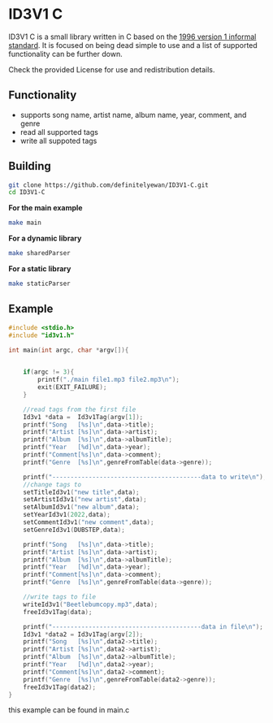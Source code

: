 # ID3V1 C
ID3V1 C is a small library written in C based on the [1996 version 1 informal standard](https://id3.org/ID3v1). It is focused on being dead simple to use and a list of supported functionality can be further down.

Check the provided License for use and redistribution details.

## Functionality
- supports song name, artist name, album name, year, comment, and genre
- read all supported tags
- write all suppoted tags

## Building 

```bash
git clone https://github.com/definitelyewan/ID3V1-C.git
cd ID3V1-C
```
**For the main example**
```bash
make main
```
**For a dynamic library**
```bash
make sharedParser
```
**For a static library**
```bash
make staticParser
```
## Example
```C
#include <stdio.h>
#include "id3v1.h"

int main(int argc, char *argv[]){
    

    if(argc != 3){
        printf("./main file1.mp3 file2.mp3\n");
        exit(EXIT_FAILURE);
    }

    //read tags from the first file
    Id3v1 *data =  Id3v1Tag(argv[1]);
    printf("Song   [%s]\n",data->title);
    printf("Artist [%s]\n",data->artist);
    printf("Album  [%s]\n",data->albumTitle);
    printf("Year   [%d]\n",data->year);
    printf("Comment[%s]\n",data->comment);
    printf("Genre  [%s]\n",genreFromTable(data->genre));

    printf("-----------------------------------------data to write\n");
    //change tags to 
    setTitleId3v1("new title",data);
    setArtistId3v1("new artist",data);
    setAlbumId3v1("new album",data);
    setYearId3v1(2022,data);
    setCommentId3v1("new comment",data);
    setGenreId3v1(DUBSTEP,data);

    printf("Song   [%s]\n",data->title);
    printf("Artist [%s]\n",data->artist);
    printf("Album  [%s]\n",data->albumTitle);
    printf("Year   [%d]\n",data->year);
    printf("Comment[%s]\n",data->comment);
    printf("Genre  [%s]\n",genreFromTable(data->genre));

    //write tags to file
    writeId3v1("Beetlebumcopy.mp3",data);
    freeId3v1Tag(data);

    printf("-----------------------------------------data in file\n");
    Id3v1 *data2 = Id3v1Tag(argv[2]);
    printf("Song   [%s]\n",data2->title);
    printf("Artist [%s]\n",data2->artist);
    printf("Album  [%s]\n",data2->albumTitle);
    printf("Year   [%d]\n",data2->year);
    printf("Comment[%s]\n",data2->comment);
    printf("Genre  [%s]\n",genreFromTable(data2->genre));
    freeId3v1Tag(data2);
}
```
this example can be found in main.c